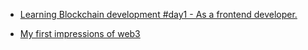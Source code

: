 - [Learning Blockchain development #day1 - As a frontend developer.](https://dev.to/kritik/learning-blockchain-development-day1-as-a-frontend-developer-579b)

- [My first impressions of web3](https://moxie.org/2022/01/07/web3-first-impressions.html)